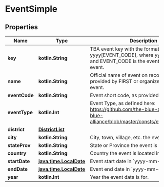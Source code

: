 
# EventSimple

## Properties
Name | Type | Description | Notes
------------ | ------------- | ------------- | -------------
**key** | **kotlin.String** | TBA event key with the format yyyy[EVENT_CODE], where yyyy is the year, and EVENT_CODE is the event code of the event. | 
**name** | **kotlin.String** | Official name of event on record either provided by FIRST or organizers of offseason event. | 
**eventCode** | **kotlin.String** | Event short code, as provided by FIRST. | 
**eventType** | **kotlin.Int** | Event Type, as defined here: https://github.com/the-blue-alliance/the-blue-alliance/blob/master/consts/event_type.py#L2 | 
**district** | [**DistrictList**](DistrictList.md) |  |  [optional]
**city** | **kotlin.String** | City, town, village, etc. the event is located in. |  [optional]
**stateProv** | **kotlin.String** | State or Province the event is located in. |  [optional]
**country** | **kotlin.String** | Country the event is located in. |  [optional]
**startDate** | [**java.time.LocalDate**](java.time.LocalDate.md) | Event start date in &#x60;yyyy-mm-dd&#x60; format. | 
**endDate** | [**java.time.LocalDate**](java.time.LocalDate.md) | Event end date in &#x60;yyyy-mm-dd&#x60; format. | 
**year** | **kotlin.Int** | Year the event data is for. | 



